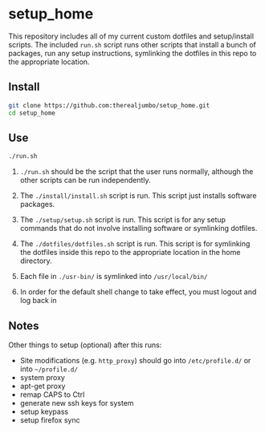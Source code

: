 # setup_home
This repository includes all of my current custom dotfiles and setup/install
scripts. The included `run.sh` script runs other scripts that
install a bunch of packages, run any setup instructions,  symlinking the
dotfiles in this repo to the appropriate location.

## Install

``` bash
git clone https://github.com:therealjumbo/setup_home.git
cd setup_home
```

## Use
``` bash
./run.sh
```

1. `./run.sh` should be the script that the user runs normally, although the other
scripts can be run independently.

2. The `./install/install.sh` script is run. This script just installs software
packages.

3. The `./setup/setup.sh` script is run. This script is for any setup 
commands that do not involve installing software or symlinking dotfiles. 

4. The `./dotfiles/dotfiles.sh` script is run. This script is
for symlinking the dotfiles inside this repo to the appropriate location in the 
home directory. 

5. Each file in `./usr-bin/` is symlinked into `/usr/local/bin/`

6. In order for the default shell change to take effect, you must logout and log
back in


## Notes
Other things to setup (optional) after this runs:
* Site modifications (e.g. `http_proxy`) should go into `/etc/profile.d/` or into `~/profile.d/`
* system proxy
* apt-get proxy
* remap CAPS to Ctrl
* generate new ssh keys for system
* setup keypass
* setup firefox sync
